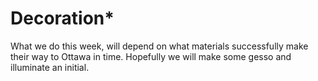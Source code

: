 # Decoration\*

What we do this week, will depend on what materials successfully make their way to Ottawa in time. Hopefully we will make some gesso and illuminate an initial.&#x20;
